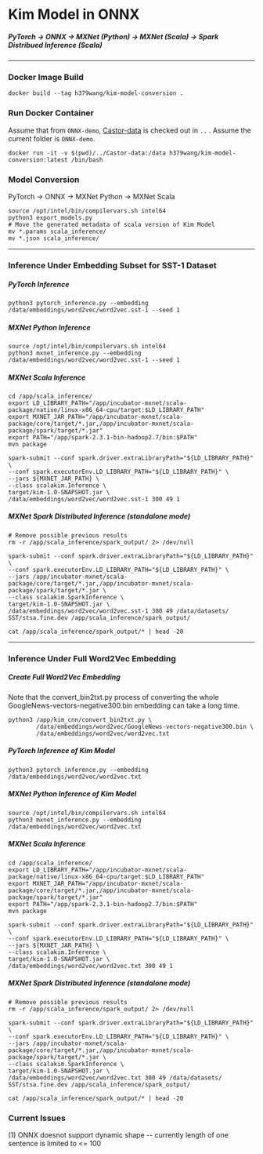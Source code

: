 # Kim Model in ONNX
##### PyTorch -> ONNX -> MXNet (Python) -> MXNet (Scala) -> Spark Distribued Inference (Scala)
----------
### Docker Image Build
```
docker build --tag h379wang/kim-model-conversion .
```
### Run Docker Container
Assume that from `ONNX-demo`, [Castor-data](https://git.uwaterloo.ca/jimmylin/Castor-data) is checked out in `..` . Assume the current folder is `ONNX-demo`.
```
docker run -it -v $(pwd)/../Castor-data:/data h379wang/kim-model-conversion:latest /bin/bash
```
### Model Conversion
PyTorch -> ONNX -> MXNet Python -> MXNet Scala
```
source /opt/intel/bin/compilervars.sh intel64
python3 export_models.py
# Move the generated metadata of scala version of Kim Model
mv *.params scala_inference/
mv *.json scala_inference/
```
----------
### Inference Under Embedding Subset for SST-1 Dataset
##### PyTorch Inference
```
python3 pytorch_inference.py --embedding /data/embeddings/word2vec/word2vec.sst-1 --seed 1
```
##### MXNet Python Inference
```
source /opt/intel/bin/compilervars.sh intel64
python3 mxnet_inference.py --embedding /data/embeddings/word2vec/word2vec.sst-1 --seed 1
```
#####  MXNet Scala Inference
```
cd /app/scala_inference/
export LD_LIBRARY_PATH="/app/incubator-mxnet/scala-package/native/linux-x86_64-cpu/target:$LD_LIBRARY_PATH"
export MXNET_JAR_PATH="/app/incubator-mxnet/scala-package/core/target/*.jar,/app/incubator-mxnet/scala-package/spark/target/*.jar"
export PATH="/app/spark-2.3.1-bin-hadoop2.7/bin:$PATH"
mvn package

spark-submit --conf spark.driver.extraLibraryPath="${LD_LIBRARY_PATH}" \
--conf spark.executorEnv.LD_LIBRARY_PATH="${LD_LIBRARY_PATH}" \
--jars ${MXNET_JAR_PATH} \
--class scalakim.Inference \
target/kim-1.0-SNAPSHOT.jar \
/data/embeddings/word2vec/word2vec.sst-1 300 49 1
```

##### MXNet Spark Distributed Inference (standalone mode)
```
# Remove possible previous results
rm -r /app/scala_inference/spark_output/ 2> /dev/null

spark-submit --conf spark.driver.extraLibraryPath="${LD_LIBRARY_PATH}" \
--conf spark.executorEnv.LD_LIBRARY_PATH="${LD_LIBRARY_PATH}" \
--jars /app/incubator-mxnet/scala-package/core/target/*.jar,/app/incubator-mxnet/scala-package/spark/target/*.jar \
--class scalakim.SparkInference \
target/kim-1.0-SNAPSHOT.jar \
/data/embeddings/word2vec/word2vec.sst-1 300 49 /data/⁨datasets⁩/⁨SST⁩/stsa.fine.dev /app/scala_inference/spark_output/

cat /app/scala_inference/spark_output/* | head -20
```
----------
### Inference Under Full Word2Vec Embedding
##### Create Full Word2Vec Embedding
Note that the convert_bin2txt.py process of converting the whole GoogleNews-vectors-negative300.bin embedding can take a long time.
```
python3 /app/kim_cnn/convert_bin2txt.py \
        /data/embeddings/word2vec/GoogleNews-vectors-negative300.bin \
        /data/embeddings/word2vec/word2vec.txt
```
##### PyTorch Inference of Kim Model
```
python3 pytorch_inference.py --embedding /data/embeddings/word2vec/word2vec.txt
```
##### MXNet Python Inference of Kim Model
```
source /opt/intel/bin/compilervars.sh intel64
python3 mxnet_inference.py --embedding /data/embeddings/word2vec/word2vec.txt
```

#####  MXNet Scala Inference
```
cd /app/scala_inference/
export LD_LIBRARY_PATH="/app/incubator-mxnet/scala-package/native/linux-x86_64-cpu/target:$LD_LIBRARY_PATH"
export MXNET_JAR_PATH="/app/incubator-mxnet/scala-package/core/target/*.jar,/app/incubator-mxnet/scala-package/spark/target/*.jar"
export PATH="/app/spark-2.3.1-bin-hadoop2.7/bin:$PATH"
mvn package

spark-submit --conf spark.driver.extraLibraryPath="${LD_LIBRARY_PATH}" \
--conf spark.executorEnv.LD_LIBRARY_PATH="${LD_LIBRARY_PATH}" \
--jars ${MXNET_JAR_PATH} \
--class scalakim.Inference \
target/kim-1.0-SNAPSHOT.jar \
/data/embeddings/word2vec/word2vec.txt 300 49 1
```

##### MXNet Spark Distributed Inference (standalone mode)
```
# Remove possible previous results
rm -r /app/scala_inference/spark_output/ 2> /dev/null

spark-submit --conf spark.driver.extraLibraryPath="${LD_LIBRARY_PATH}" \
--conf spark.executorEnv.LD_LIBRARY_PATH="${LD_LIBRARY_PATH}" \
--jars /app/incubator-mxnet/scala-package/core/target/*.jar,/app/incubator-mxnet/scala-package/spark/target/*.jar \
--class scalakim.SparkInference \
target/kim-1.0-SNAPSHOT.jar \
/data/embeddings/word2vec/word2vec.txt 300 49 /data/⁨datasets⁩/⁨SST⁩/stsa.fine.dev /app/scala_inference/spark_output/

cat /app/scala_inference/spark_output/* | head -20
```

### Current Issues
(1) ONNX doesnot support dynamic shape -- currently length of one sentence is limited to <= 100

